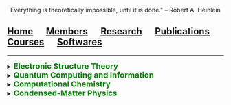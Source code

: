 <p align="center">
  Everything is theoretically impossible, until it is done." – Robert A. Heinlein
</p>

## [Home](index.md)<img src="test_space.png" width="30" height="1">[Members](members.md)<img src="test_space.png" width="30" height="1">[<ins>Research</ins>](research.md)<img src="test_space.png" width="30" height="1">[Publications](Publications)<img src="test_space.png" width="30" height="1">[Courses](courses.md)<img src="test_space.png" width="30" height="1">[Softwares](softwares.md)

<hr style="solid blue">

<details>
<summary> <b> <font size="4" color="green"> Electronic Structure Theory </font> </b> </summary>
  
under construction!

</details>

<details>
<summary> <b> <font size="4" color="green">  Quantum Computing and Information </font> </b> </summary>
  
under construction!

</details>

<details>
<summary> <b> <font size="4" color="green">  Computational Chemistry </font> </b> </summary>
  
under construction!

</details>

<details>
<summary> <b> <font size="4" color="green">  Condensed-Matter Physics </font> </b> </summary>
  
under construction!

</details>
